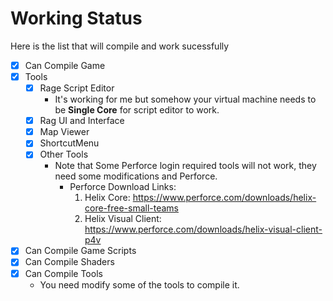 # Working Status

Here is the list that will compile and work sucessfully

- [x] Can Compile Game
- [x] Tools
  - [x] Rage Script Editor
    - It's working for me but somehow your virtual machine needs to be **Single Core** for script editor to work.   
  - [x] Rag UI and Interface
  - [x] Map Viewer
  - [x] ShortcutMenu 
  - [x] Other Tools
    - Note that Some Perforce login required tools will not work, they need some modifications and Perforce.
      - Perforce Download Links:
        1. Helix Core: https://www.perforce.com/downloads/helix-core-free-small-teams
        2. Helix Visual Client: https://www.perforce.com/downloads/helix-visual-client-p4v
- [x] Can Compile Game Scripts
- [x] Can Compile Shaders
- [x] Can Compile Tools
   - You need modify some of the tools to compile it. 
